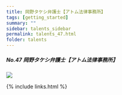 ```yaml
---
title: 岡野タケシ弁護士【アトム法律事務所】
tags: [getting_started]
summary: ""
sidebar: talents_sidebar
permalink: talents_47.html
folder: talents
---
```



##### No.47 岡野タケシ弁護士【アトム法律事務所】

![](https://yt3.ggpht.com/s1EjAYyhFmQIQH4xN9MEeUtVku-8xvIpOKg3eIC-LsUcb94121QazNEn7U8gSCD2mIRfg_nT4DU=s176-c-k-c0x00ffffff-no-rj)







{% include links.html %}
